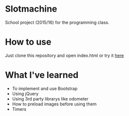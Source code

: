 # Slotmachine
School project (2015/16) for the programming class.

# How to use
Just clone this repository and open index.html or try it [here](https://ignoxx.github.io/Slotmachine/slotmachine.html)

# What I've learned
* To implement and use Bootstrap
* Using jQuery
* Using 3rd party librarys like odometer
* How to preload images before using them
* Timers
